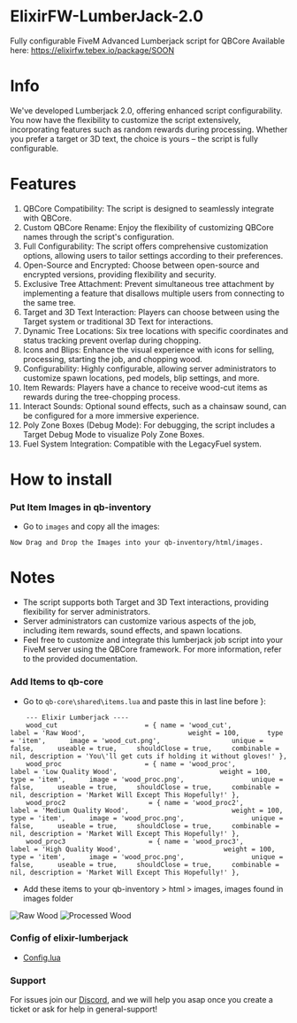 # ElixirFW-LumberJack-2.0
Fully configurable FiveM Advanced Lumberjack script for QBCore
Available here: https://elixirfw.tebex.io/package/SOON

# Info
We've developed Lumberjack 2.0, offering enhanced script configurability. You now have the flexibility to customize the script extensively, incorporating features such as random rewards during processing. Whether you prefer a target or 3D text, the choice is yours – the script is fully configurable.

# Features
1. QBCore Compatibility: The script is designed to seamlessly integrate with QBCore.
2. Custom QBCore Rename: Enjoy the flexibility of customizing QBCore names through the script's configuration.
3. Full Configurability: The script offers comprehensive customization options, allowing users to tailor settings according to their preferences.
4. Open-Source and Encrypted: Choose between open-source and encrypted versions, providing flexibility and security.
5. Exclusive Tree Attachment: Prevent simultaneous tree attachment by implementing a feature that disallows multiple users from connecting to the same tree.
6. Target and 3D Text Interaction: Players can choose between using the Target system or traditional 3D Text for interactions.
7. Dynamic Tree Locations: Six tree locations with specific coordinates and status tracking prevent overlap during chopping.
8. Icons and Blips: Enhance the visual experience with icons for selling, processing, starting the job, and chopping wood.
9. Configurability: Highly configurable, allowing server administrators to customize spawn locations, ped models, blip settings, and more.
10. Item Rewards: Players have a chance to receive wood-cut items as rewards during the tree-chopping process.
11. Interact Sounds: Optional sound effects, such as a chainsaw sound, can be configured for a more immersive experience.
12. Poly Zone Boxes (Debug Mode): For debugging, the script includes a Target Debug Mode to visualize Poly Zone Boxes.
13. Fuel System Integration: Compatible with the LegacyFuel system.

# How to install
### Put Item Images in qb-inventory
* Go to ``images`` and copy all the images:
```
Now Drag and Drop the Images into your qb-inventory/html/images.
```

# Notes
- The script supports both Target and 3D Text interactions, providing flexibility for server administrators.
- Server administrators can customize various aspects of the job, including item rewards, sound effects, and spawn locations.
- Feel free to customize and integrate this lumberjack job script into your FiveM server using the QBCore framework. For more information, refer to the provided documentation.

### Add Items to qb-core
* Go to ``qb-core\shared\items.lua`` and paste this in last line before }:
```
    --- Elixir Lumberjack ----
    wood_cut                      = { name = 'wood_cut',                      label = 'Raw Wood',                          weight = 100,       type = 'item',      image = 'wood_cut.png',                  unique = false,      useable = true,     shouldClose = true,     combinable = nil, description = 'You\'ll get cuts if holding it without gloves!' },
    wood_proc                     = { name = 'wood_proc',                     label = 'Low Quality Wood',                          weight = 100,       type = 'item',      image = 'wood_proc.png',                 unique = false,      useable = true,     shouldClose = true,     combinable = nil, description = 'Market Will Except This Hopefully!' },
    wood_proc2                     = { name = 'wood_proc2',                     label = 'Medium Quality Wood',                          weight = 100,       type = 'item',      image = 'wood_proc.png',                 unique = false,      useable = true,     shouldClose = true,     combinable = nil, description = 'Market Will Except This Hopefully!' },
    wood_proc3                     = { name = 'wood_proc3',                     label = 'High Quality Wood',                          weight = 100,       type = 'item',      image = 'wood_proc.png',                 unique = false,      useable = true,     shouldClose = true,     combinable = nil, description = 'Market Will Except This Hopefully!' },
```
* Add these items to your qb-inventory > html > images, images found in images folder 

![Raw Wood](https://cdn.discordapp.com/attachments/627417439566561290/1177372559474425937/wood_cut.png) 
![Processed Wood](https://cdn.discordapp.com/attachments/627417439566561290/1177372559851933756/wood_proc.png)

### Config of elixir-lumberjack
* [Config.lua](https://github.com/elixirfw/ElixirFW-LumberJack-2.0/blob/main/config.lua)

### Support
For issues join our [Discord](https://discord.gg/xfwUFXFpNR), and we will help you asap once you create a ticket or ask for help in general-support!
